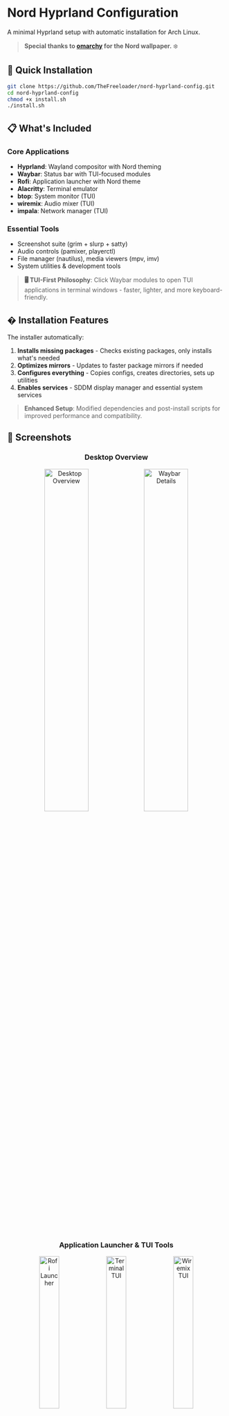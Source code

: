 # Nord Hyprland Configuration

A minimal Hyprland setup with automatic installation for Arch Linux.

> **Special thanks to [omarchy](https://github.com/basecamp/omarchy) for the Nord wallpaper.** ❄️

## 🚀 Quick Installation

```bash
git clone https://github.com/TheFreeloader/nord-hyprland-config.git
cd nord-hyprland-config
chmod +x install.sh
./install.sh
```

## 📋 What's Included

### Core Applications
- **Hyprland**: Wayland compositor with Nord theming
- **Waybar**: Status bar with TUI-focused modules  
- **Rofi**: Application launcher with Nord theme
- **Alacritty**: Terminal emulator
- **btop**: System monitor (TUI)
- **wiremix**: Audio mixer (TUI)
- **impala**: Network manager (TUI)

### Essential Tools
- Screenshot suite (grim + slurp + satty)
- Audio controls (pamixer, playerctl)
- File manager (nautilus), media viewers (mpv, imv)
- System utilities & development tools

> **🖥️ TUI-First Philosophy**: Click Waybar modules to open TUI applications in terminal windows - faster, lighter, and more keyboard-friendly.

## � Installation Features

The installer automatically:
1. **Installs missing packages** - Checks existing packages, only installs what's needed
2. **Optimizes mirrors** - Updates to faster package mirrors if needed
3. **Configures everything** - Copies configs, creates directories, sets up utilities
4. **Enables services** - SDDM display manager and essential system services

> **Enhanced Setup**: Modified dependencies and post-install scripts for improved performance and compatibility.

## 📸 Screenshots

<div align="center">

### Desktop Overview
<img src="screenshots/01-desktop-overview.png" width="45%" alt="Desktop Overview">
<img src="screenshots/02-waybar-details.png" width="45%" alt="Waybar Details">

### Application Launcher & TUI Tools
<img src="screenshots/03-rofi-launcher.png" width="30%" alt="Rofi Launcher">
<img src="screenshots/04-terminal-tui.png" width="30%" alt="Terminal TUI">
<img src="screenshots/05-wiremix-tui.png" width="30%" alt="Wiremix TUI">

*Nord-themed desktop with TUI-focused workflow*

</div>

## ⌨️ Keyboard Shortcuts

### 🚀 Applications
| Key | Action |
|-----|--------|
| `Super + Enter` | Terminal |
| `Super + Space` | App Launcher |
| `Super + F` | File Manager |
| `Super + B` | Browser |

### 🪟 Window Management
| Key | Action |
|-----|--------|
| `Super + W` | Close window |
| `Super + V` | Toggle floating |
| `Super + J` | Toggle split |
| `Super + M` | Exit Hyprland |

### 🔄 Navigation
| Key | Action |
|-----|--------|
| `Super + Arrow Keys` | Move focus |
| `Super + 1-9,0` | Switch workspace |
| `Super + Shift + 1-9,0` | Move window to workspace |
| `Super + Tab` | Next workspace |

### 📷 Screenshots
| Key | Action |
|-----|--------|
| `Print` | Screenshot region |
| `Shift + Print` | Screenshot window |
| `Ctrl + Print` | Screenshot full screen |

### 🎵 Media Controls
| Key | Action |
|-----|--------|
| `Volume Up/Down` | Adjust volume |
| `Mute` | Toggle mute |
| `Brightness Up/Down` | Adjust brightness |
| `Play/Pause` | Media control |

### 🖱️ Mouse
| Action | Result |
|--------|--------|
| `Super + Left Drag` | Move window |
| `Super + Right Drag` | Resize window |
| `Super + Scroll` | Switch workspaces |

## 🎨 Customization

### Wallpapers
```bash
change-wallpaper                    # Random from ~/Pictures/Wallpapers/
change-wallpaper ~/path/to/image    # Specific wallpaper
```

### Screenshots
```bash
screenshot full     # Full screen
screenshot area     # Select area
screenshot window   # Active window
```

## 🔄 Updates & Maintenance

```bash
# Update configuration
cd nord-hyprland-config && git pull && ./install.sh

# Uninstall
./scripts/uninstall.sh
```

**Enjoy your minimal Nord Hyprland setup! ❄️**

## ⌨️ Keybindings

All keybindings use **Super (Windows key)** as the main modifier.

### 🚀 Applications
| Key | Action |
|-----|--------|
| `Super + Enter` | Terminal (Alacritty) |
| `Super + Space` | App Launcher (Rofi) |
| `Super + F` | File Manager (Nautilus) |
| `Super + B` | Browser (Google Chrome) |
| `Super + Shift + Space` | Toggle Waybar |

### 🪟 Window Management
| Key | Action |
|-----|--------|
| `Super + W` | Close active window |
| `Super + V` | Toggle floating mode |
| `Super + J` | Toggle window split |
| `Super + P` | Enable pseudo mode |
| `Super + M` | Exit Hyprland |

### 🔄 Navigation
| Key | Action |
|-----|--------|
| `Super + Arrow Keys` | Move focus between windows |
| `Super + 1-9,0` | Switch to workspace 1-10 |
| `Super + Shift + 1-9,0` | Move window to workspace 1-10 |
| `Super + Tab` | Next workspace |
| `Super + Shift + Tab` | Previous workspace |
| `Super + S` | Toggle scratchpad |
| `Super + Shift + S` | Move window to scratchpad |

### 📷 Screenshots
| Key | Action |
|-----|--------|
| `Print` | Screenshot region |
| `Shift + Print` | Screenshot window |
| `Ctrl + Print` | Screenshot full display |

### 🎵 Media & System
| Key | Action |
|-----|--------|
| `Volume Up/Down` | Adjust volume (5%) |
| `Mute` | Toggle audio mute |
| `Mic Mute` | Toggle microphone mute |
| `Brightness Up/Down` | Adjust screen brightness |
| `Media Next/Prev` | Media player controls |
| `Play/Pause` | Toggle media playback |

### 🖱️ Mouse
| Action | Result |
|--------|--------|
| `Super + Left Click + Drag` | Move window |
| `Super + Right Click + Drag` | Resize window |
| `Super + Scroll` | Switch workspaces

> **💡 Tip**: TUI applications (wiremix, impala, btop) can be accessed by clicking their respective Waybar modules!

## 🙏 Credits

- **[omarchy](https://github.com/basecamp/omarchy)** - For the beautiful Nord wallpaper (`omarchy-nord-1.png`) and Nord theme inspiration
- **[Nord Project](https://www.nordtheme.com/)** - For the amazing Nord color palette
- **[Hyprland](https://hyprland.org/)** - For the fantastic Wayland compositor
- **[vinceliuice](https://github.com/vinceliuice)** - For the Graphite GTK theme
- **Arch Linux Community** - For maintaining the AUR packages used in this setup

## �📄 License

This configuration is provided as-is for personal use. Individual components may have their own licenses.

## 🤝 Contributing

Feel free to submit issues, feature requests, or pull requests to improve this configuration.

---

**Enjoy your beautiful Nord Hyprland setup! ❄️**
